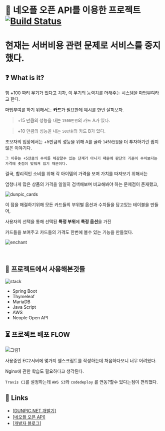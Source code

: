 # 📜 네오플 오픈 API를 이용한 프로젝트 [![Build Status](https://travis-ci.org/jihunhong/dunpic.svg?branch=master)](https://travis-ci.org/jihunhong/dunpic)

# 현재는 서버비용 관련 문제로 서비스를 중지했다.

## ❓ What is it?

힘 +100 짜리 무기가 있다고 치자,  이 무기의 능력치를 더해주는 시스템을 마법부여라고 한다.

마법부여를 하기 위해서는 **카드**가 필요한데 예시를 한번 살펴보자.

>+15 만큼의 성능을 내는 `1500만원`의 카드 A가 있다.

>+10 만큼의 성능을 내는 `50만원`의 카드 B가 있다.

초보자의 입장에서는 +5만큼의 성능을 위해 A를 골라 `1450만원`을 더 투자하기란 쉽지 않은 이야기다.


`그 이유는 +5만큼의 수치를 체감할수 있는 단계가 아니기 때문에 판단의 기준이 수치보다는 가격에 촛점이 맞춰져 있기 때문이다.`


결국, 합리적인 소비를 위해 각 아이템의 가격을 보며 가치를 따져보기 위해서는

엄청나게 많은 상품의 가격을 일일히 검색해보며 비교해봐야 하는 문제점이 존재했고,

![dunpic_cards](https://i.imgur.com/zdZSHjH.png)


이 점을 해결하기위해 모든 카드들의 부위별 옵션과 수치들을 담고있는 테이블을 만들어,

사용자의 선택을 통해 선택된 **특정 부위**에 **특정 옵션**을 가진

카드들을 보여주고 카드들의 가격도 한번에 볼수 있는 기능을 만들었다.

![enchant](https://i.imgur.com/u2adZ9y.gif)

<br>

## 📁 프로젝트에서 사용해본것들

![stack](https://i.imgur.com/1QnuNiV.png)

- Spring Boot
- Thymeleaf
- MariaDB
- Java Script
- AWS
- Neople Open API

## ⏳ 프로젝트 배포 FLOW
![그림1](https://i.imgur.com/JNb2Tsp.png)

사용중인 EC2서버에 몇가지 쉘스크립트를 작성하는데 처음하다보니 너무 어려웠다.

Nginx에 관한 학습도 필요하다고 생각된다.

`Travis CI`를 설정하는데 `AWS S3`와 `codedeploy` 를 연동?할수 있다는점이 편리했다.

## 🔗 Links

- [[DUNPIC.NET 개발기]](https://jihunhong.github.io/11/22/dunpic.net-%EA%B0%9C%EB%B0%9C%EA%B8%B0/)
- [[네오플 오픈 API]](https://developers.neople.co.kr/)
- [[개발자 블로그]](https://jihunhong.github.io/)
